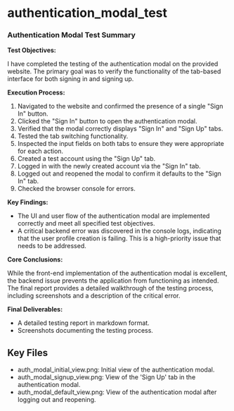 # authentication_modal_test

### Authentication Modal Test Summary

**Test Objectives:**

I have completed the testing of the authentication modal on the provided website. The primary goal was to verify the functionality of the tab-based interface for both signing in and signing up.

**Execution Process:**

1.  Navigated to the website and confirmed the presence of a single "Sign In" button.
2.  Clicked the "Sign In" button to open the authentication modal.
3.  Verified that the modal correctly displays "Sign In" and "Sign Up" tabs.
4.  Tested the tab switching functionality.
5.  Inspected the input fields on both tabs to ensure they were appropriate for each action.
6.  Created a test account using the "Sign Up" tab.
7.  Logged in with the newly created account via the "Sign In" tab.
8.  Logged out and reopened the modal to confirm it defaults to the "Sign In" tab.
9.  Checked the browser console for errors.

**Key Findings:**

*   The UI and user flow of the authentication modal are implemented correctly and meet all specified test objectives.
*   A critical backend error was discovered in the console logs, indicating that the user profile creation is failing. This is a high-priority issue that needs to be addressed.

**Core Conclusions:**

While the front-end implementation of the authentication modal is excellent, the backend issue prevents the application from functioning as intended. The final report provides a detailed walkthrough of the testing process, including screenshots and a description of the critical error.

**Final Deliverables:**

*   A detailed testing report in markdown format.
*   Screenshots documenting the testing process.

## Key Files

- auth_modal_initial_view.png: Initial view of the authentication modal.
- auth_modal_signup_view.png: View of the 'Sign Up' tab in the authentication modal.
- auth_modal_default_view.png: View of the authentication modal after logging out and reopening.
